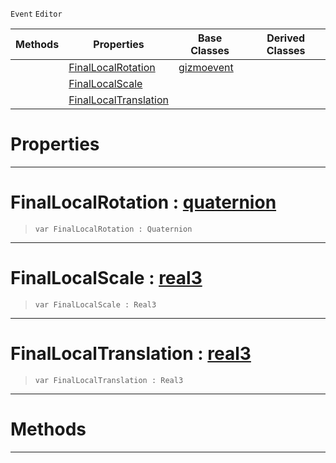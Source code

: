 `Event` `Editor`



|Methods|Properties|Base Classes|Derived Classes|
|---|---|---|---|
| |[ FinalLocalRotation](https://github.com/ZilchEngine/ZilchDocs/blob/master/code_reference/class_reference/objecttransformgizmoevent.md#finallocalrotation-zero)|[gizmoevent](https://github.com/ZilchEngine/ZilchDocs/blob/master/code_reference/class_reference/gizmoevent.md)| |
| |[ FinalLocalScale](https://github.com/ZilchEngine/ZilchDocs/blob/master/code_reference/class_reference/objecttransformgizmoevent.md#finallocalscale-zilch-eng)| | |
| |[ FinalLocalTranslation](https://github.com/ZilchEngine/ZilchDocs/blob/master/code_reference/class_reference/objecttransformgizmoevent.md#finallocaltranslation-ze)| | |


 #  Properties


---  
 #  FinalLocalRotation : [quaternion](https://github.com/ZilchEngine/ZilchDocs/blob/master/code_reference/nada_base_types/quaternion.md)

> 
> ``` lang=cpp, name=Nada
> var FinalLocalRotation : Quaternion


---  
 #  FinalLocalScale : [real3](https://github.com/ZilchEngine/ZilchDocs/blob/master/code_reference/nada_base_types/real3.md)

> 
> ``` lang=cpp, name=Nada
> var FinalLocalScale : Real3


---  
 #  FinalLocalTranslation : [real3](https://github.com/ZilchEngine/ZilchDocs/blob/master/code_reference/nada_base_types/real3.md)

> 
> ``` lang=cpp, name=Nada
> var FinalLocalTranslation : Real3


---  
 #  Methods


---  
 

 